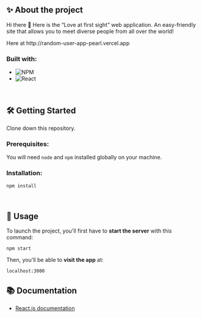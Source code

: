 ## ✨ About the project
<p>
Hi there 👋 Here is the “Love at first sight” web application. An easy-friendly site that allows you to meet diverse people from all over the world!
</p>
<p>
Here at http://random-user-app-pearl.vercel.app
</p>

### Built with:
- ![NPM](https://img.shields.io/badge/NPM-%23000000.svg?style=for-the-badge&logo=npm&logoColor=white)
- ![React](https://img.shields.io/badge/react-%2320232a.svg?style=for-the-badge&logo=react&logoColor=%2361DAFB)
<br>

## 🛠 Getting Started
Clone down this repository.

### Prerequisites:
You will need `node` and `npm` installed globally on your machine.  

### Installation:
`npm install` 
<p></p><br>

## 🥋 Usage
To launch the project, you'll first have to __start the server__ with this command:

`npm start`  

Then, you'll be able to __visit the app__ at:

`localhost:3000`

## 📚 Documentation
- [React.js documentation](https://beta.reactjs.org/)
